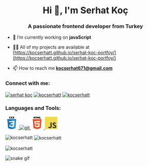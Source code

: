 <h1 align="center">Hi 👋, I'm Serhat Koç</h1>
<h3 align="center">A passionate frontend developer from Turkey</h3>

- 🔭 I’m currently working on **javaScript**

- 👨‍💻 All of my projects are available at [https://kocserhatt.github.io/serhat-koc-portfoy/](https://kocserhatt.github.io/serhat-koc-portfoy/)

- 📫 How to reach me **kocserhat671@gmail.com**

<h3 align="left">Connect with me:</h3>
<p align="left">
<a href="https://linkedin.com/in/kocserhatt" target="blank"><img align="center" src="https://raw.githubusercontent.com/rahuldkjain/github-profile-readme-generator/master/src/images/icons/Social/linked-in-alt.svg" alt="serhat koc" height="30" width="40" /></a>
<a href="https://instagram.com/koc.serhatt" target="blank"><img align="center" src="https://raw.githubusercontent.com/rahuldkjain/github-profile-readme-generator/master/src/images/icons/Social/instagram.svg" alt="kocserhatt" height="30" width="40" /></a>
<a href="https://www.youtube.com/c/kocserhatt" target="blank"><img align="center" src="https://raw.githubusercontent.com/rahuldkjain/github-profile-readme-generator/master/src/images/icons/Social/youtube.svg" alt="kocserhatt" height="30" width="40" /></a>
</p>

<h3 align="left">Languages and Tools:</h3>
<p align="left"> <a href="https://www.w3schools.com/css/" target="_blank" rel="noreferrer"> <img src="https://raw.githubusercontent.com/devicons/devicon/master/icons/css3/css3-original-wordmark.svg" alt="css3" width="40" height="40"/> </a> <a href="https://git-scm.com/" target="_blank" rel="noreferrer"> <img src="https://www.vectorlogo.zone/logos/git-scm/git-scm-icon.svg" alt="git" width="40" height="40"/> </a> <a href="https://www.w3.org/html/" target="_blank" rel="noreferrer"> <img src="https://raw.githubusercontent.com/devicons/devicon/master/icons/html5/html5-original-wordmark.svg" alt="html5" width="40" height="40"/> </a> <a href="https://developer.mozilla.org/en-US/docs/Web/JavaScript" target="_blank" rel="noreferrer"> <img src="https://raw.githubusercontent.com/devicons/devicon/master/icons/javascript/javascript-original.svg" alt="javascript" width="40" height="40"/> </a> </p>

<p><img align="left" src="https://github-readme-stats.vercel.app/api/top-langs?username=kocserhatt&show_icons=true&locale=en&layout=compact" alt="kocserhatt" /></p>

<p>&nbsp;<img align="center" src="https://github-readme-stats.vercel.app/api?username=kocserhatt&show_icons=true&locale=en" alt="kocserhatt" /></p>

<p><img align="center" src="https://github-readme-streak-stats.herokuapp.com/?user=kocserhatt&" alt="kocserhatt" /></p>



![snake gif](https://github.com/kocserhatt/kocserhatt/blob/output/github-contribution-grid-snake.gif)
